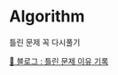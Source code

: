 # Algorithm

틀린 문제 꼭 다시풀기

[📝 블로그 : 틀린 문제 이유 기록](https://coding-meongdo.tistory.com/category/%EC%BD%94%EB%94%A9%ED%85%8C%EC%8A%A4%ED%8A%B8)
